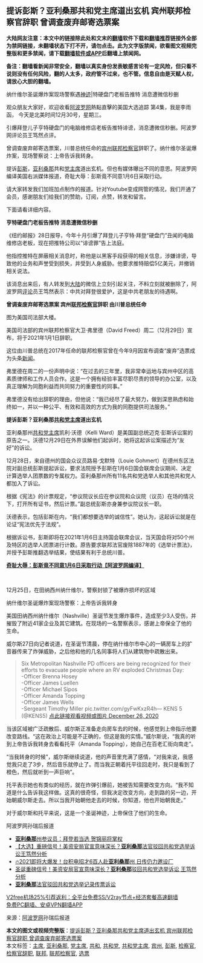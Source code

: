  <h2>提诉彭斯？亚利桑那共和党主席道出玄机 宾州联邦检察官辞职 曾调查废弃邮寄选票案</h2> <p class="notice"><b>大陆网友注意：本文中的链接除此处和文末的<a href="https://github.com/bannedbook/fanqiang" >翻墙</a>软件下载和<a href="https://github.com/killgcd/justmysocks/blob/master/README.md">翻墙推荐</a>链接外全部为禁网链接，未翻墙状态下打不开，请勿点击。此为文字版禁闻，欲看图文视频完整版和更多禁闻，请下载<a href="https://github.com/bannedbook/fanqiang">翻墙软件或APP</a>后翻墙上禁闻网。</p><p>备注：翻墙看新闻非常安全，翻墙以真实身份发表敏感言论有一定风险，但只看不说则没有任何风险，翻的人太多，政府管不过来，也不管。信息自由是天赋人权，请放心大胆的翻墙。</b></p>  <div class="entry"> <p id="summary">纳什维尔圣诞爆炸案现场警察遇<span class='wp_keywordlink'><a href="https://www.bannedbook.org/forum3/topic69.html" title="电子书：神迹" target="_blank">神迹</a></span>|特硬盘门老板告推特 消息遭微信秒删</p> <p>观众朋友大家好，欢迎收看<span class='wp_keywordlink_affiliate'><a href="https://www.aboluowang.com/" title="阿波罗网" target="_blank">阿波罗网</a></span>熱點直擊的美国大选追踪 第4集，我是李雨函， 今天是北美时间12月30号，星期三。</p> <p>引爆拜登儿子亨特硬盘门的电脑维修店老板告推特诽谤，消息遭微信秒删。阿波罗网评论员王笃然点评。</p> <p>曾调查废弃邮寄选票案，川普总统任命的<a href="https://www.bannedbook.org/bnews/tag/%E5%AE%BE%E5%B7%9E/" class="st_tag internal_tag" rel="tag" title="标签 宾州 下的日志">宾州</a><a href="https://www.bannedbook.org/bnews/tag/%E8%81%94%E9%82%A6/" class="st_tag internal_tag" rel="tag" title="标签 联邦 下的日志">联邦</a><a href="https://www.bannedbook.org/bnews/tag/%e6%a3%80%e5%af%9f%e5%ae%98/" class="st_tag internal_tag" rel="tag" title="标签 检察官 下的日志">检察官</a>辞职了。纳什维尔圣诞爆炸案，现场警察说：上帝告诉我转身。</p> <p>提诉<a href="https://www.bannedbook.org/bnews/tag/%e5%bd%ad%e6%96%af/" class="st_tag internal_tag" rel="tag" title="标签 彭斯 下的日志">彭斯</a>，<a href="https://www.bannedbook.org/bnews/tag/%e4%ba%9a%e5%88%a9%e6%a1%91%e9%82%a3/" class="st_tag internal_tag" rel="tag" title="标签 亚利桑那 下的日志">亚利桑那</a>共和<a href="https://www.bannedbook.org/bnews/tag/%E5%85%9A%E4%B8%BB%E5%B8%AD/" class="st_tag internal_tag" rel="tag" title="标签 党主席 下的日志">党主席</a>道出玄机。但也有媒体曝出不同的意思。阿波罗网编译美国右派媒体报道，奇耻大辱：彭斯竟不同意1月6日采取行动。</p> <p>请大家转发我们加班加点制作的报道。针对Youtube变成网管的情况，我们开通了会员，感谢朋友们给我们的赞助，订阅，点赞，转发和留言。</p> <p>下面请看详细内容。</p> <p><strong>亨特硬盘门老板告推特 消息遭微信秒删</strong></p> <p>《纽约邮报》28日报导，今年十月引爆了拜登儿子亨特‧拜登“硬盘门”丑闻的电脑维修店老板，现在把推特公司以“诽谤罪”告上法庭。</p>  <p>他指控推特在屏蔽相关消息时，称他是以黑客手段获得的相关信息，涉嫌诽谤，导致他的业务和声誉受到损失，并受到人身威胁。他要求推特赔偿5亿美元，并撤销相关说法。</p> <p>该消息出来后，有人转发到<span class='wp_keywordlink_affiliate'><a href="https://www.bannedbook.org/" title="大陆" target="_blank">大陆</a></span>的微信上立刻引起关注，不料立刻就被删除了，阿波罗网<span class='wp_keywordlink_affiliate'><a href="https://www.bannedbook.org/bnews/comments/" title="新闻评论" target="_blank">评论</a></span>员王笃然表示：中共对拜登很爱护，这是中共老朋友的待遇啊。</p> <p><strong>曾调查废弃邮寄选票案&nbsp;宾州<a href="https://www.bannedbook.org/bnews/tag/%E8%81%94%E9%82%A6%E6%A3%80%E5%AF%9F%E5%AE%98/" class="st_tag internal_tag" rel="tag" title="标签 联邦检察官 下的日志">联邦检察官</a>辞职 由川普总统任命</strong></p> <p>图为美国司法部大楼。</p> <p>美国司法部的宾州联邦检察官大卫·弗里德（David Freed）周二（12月29日）宣布，将于2021年1月1日辞职。</p> <p>这位由川普总统在2017年任命的联邦检察官曾在今年9月因宣布调查“废弃”选票成为头条<span class='wp_keywordlink_affiliate'><a href="https://www.bannedbook.org/" title="新闻">新闻</a></span>。</p> <p>弗里德在周二的一份声明中说：“在过去的三年里，我非常幸运地与宾州中区的高素质律师和工作人员合作。这是一个拥有经验丰富尽职尽责的领导的办公室，以及真正理解为同胞利益而共同努力的重要性的同事。”</p> <p>弗里德没有给出辞职的理由，但他说：“我已经尽了最大努力，做到深思熟虑和始终如一，并以一种公平、有效和高效的方式为我的同胞提供司法服务。”</p> <p><strong>提诉彭斯？亚利桑那<a href="https://www.bannedbook.org/bnews/tag/%e5%85%b1%e5%92%8c%e5%85%9a/" class="st_tag internal_tag" rel="tag" title="标签 共和党 下的日志">共和党</a><a href="https://www.bannedbook.org/bnews/tag/%E4%B8%BB%E5%B8%AD/" class="st_tag internal_tag" rel="tag" title="标签 主席 下的日志">主席</a>道出玄机</strong></p>  <p>亚利桑那州<a href="https://www.bannedbook.org/bnews/tag/%e5%85%b1%e5%92%8c%e5%85%9a%e4%b8%bb%e5%b8%ad/" class="st_tag internal_tag" rel="tag" title="标签 共和党主席 下的日志">共和党主席</a>凯利·沃德（Kelli Ward）是美国副总统迈克·彭斯诉讼案的原告之一。沃德12月29日在外界误解他们起诉时，她将这起诉讼案描述为“友好”的诉讼。</p> <p>12月28日，来自德州的国会众议员路易·戈默特（Louie Gohmert）在德州东区法院对副总统彭斯提起诉讼，要求法院授予彭斯在1月6日国会联席会议期间、决定计算选举人团票数的专属权力。亚利桑那州所有11名共和党选举人和其他共和党人都加入了诉讼。</p> <p>根据《宪法》的计票规定，“参议院议长应在参议院和众议院（议员）在场的情况下，打开所有证书，然后计票。”副总统彭斯亦身兼参议院议长一职。</p> <p>沃德表示，包括彭斯在内，“我们都想要选举的诚信性”。她认为，这起诉讼就是在论证“宪法优先于法规”。</p> <p>根据诉讼书，彭斯即将在2021年1月6日主持国会联席会议，当天国会将对50个州及特区的选举人团票进行计数。原告要求联邦法官废除1887年的《选举计票法》，并授予彭斯推翻选举结果，使结果有利于总统川普。</p> <p><a href="https://www.aboluowang.com/2020/1230/1540002.html"><strong>奇耻大辱：彭斯竟不同意1月6日采取行动【阿波罗网编译】</strong></a></p> <p id="article_url">&nbsp;</p> <figure></figure> <p>12月25日，在田纳西州纳什维尔，警察封锁了被爆炸损坏的区域</p> <p>纳什维尔圣诞爆炸案现场警察：上帝告诉我转身</p>  <p>美国田纳西州纳什维尔（Nashville）圣诞节发生爆炸事件，造成至少3人受伤，并摧毁了附近41家企业及其它建筑。在现场的一名警察表示，感谢上帝保全了他的生命。</p> <p>威尔斯27日向记者说道，在圣诞节清晨，停在纳什维尔市中心的一辆房车上的扩音器传来了炸弹威胁，之后他和他的几名同事将人们从建筑物中疏散出来。</p> <blockquote><p>Six Metropolitan Nashville PD officers are being recognized for their efforts to evacuate people where an RV exploded Christmas Day:<br />-Officer Brenna Hosey<br />-Officer James Luellen<br />-Officer Michael Sipos<br />-Officer Amanda Topping<br />-Officer James Wells<br />-Sergeant Timothy Miller pic.twitter.com/gyFwKxzR4h— KENS 5 (@KENS5) <a href="https://twitter.com/KENS5/status/1342832556211920897?ref_src=twsrc%5Etfw">点此链接观看视频或图片 December 26, 2020</a></p></blockquote> <p>当该区域被广泛疏散后、威尔斯正准备走向房车去的时候，他感觉到上帝指示他要改变路线。“这在政治上可能是不正确的，但这是我的实情。”威尔斯说，“我真的听到上帝告诉我转身去看看托平（Amanda Topping），她自己在百老汇街向南走”。</p> <p>“当我转身的时候”，威尔斯继续说道，他的声音里充满了感情，“对我来说，我感觉我只走了3步，然后音乐就停止了。而当我正朝着托平往回走时，我只是看到了橙色，然后就听到一声巨响”。</p> <p>托平表示她也有类似的经历，就在炸弹引爆前，她被告知需要改变方向。“我不知道是什么告诉我这样做。这真的很奇怪，但我决定改变方向，走到路的另一边，开始朝威尔斯走去。所以当我开始朝他走去的时候，你知道，他也开始朝我走。”</p> <p>对于威尔斯和托平来说，这是一个圣诞神迹，上帝保住了他们的生命。</p> <p>阿波罗网孙瑞后报道</p> <ul class='op-related-articles' title='相关阅读'> <li><a href='https://www.bannedbook.org/bnews/bannedvideo/20201227/1455955.html' target='_blank'><b>亚利桑那</b>州参议员：拜登若当选 贺锦丽将掌权</a></li> <li><a href='https://www.bannedbook.org/bnews/bannedvideo/20201226/1455041.html' target='_blank'>【大选】重磅信号！美资安局官宣意味深长？<b>亚利桑那</b>法官驳回共和党选举诉讼王笃然分析</a></li> <li><a href='https://www.bannedbook.org/bnews/taiwannews/20201226/1455019.html' target='_blank'>🔥2021即将大爆发！台积电招才6百人赴<b>亚利桑那</b>州 日传仍力邀设厂</a></li> <li><a href='https://www.bannedbook.org/bnews/topimagenews/20201225/1454985.html' target='_blank'>圣诞重磅信号！美资安局官宣意味深长？<b>亚利桑那</b>驳回共和党选举诉讼 王笃然分析</a></li> <li><a href='https://www.bannedbook.org/bnews/cnnews/20201225/1454648.html' target='_blank'><b>亚利桑那</b>法官驳回共和党选举记录传票诉讼</a></li> </ul> <p class="texttj"> <a href="https://www.bannedbook.org/forum23/topic22702.html" target="_blank">V2free机场25%引荐返利：全平台免费SS/V2ray节点+经济套餐高速翻墙</a><br/> <a href="https://github.com/bannedbook/fanqiang/wiki/%E7%A6%81%E9%97%BB%E7%BD%91%E5%AE%89%E5%8D%93%E7%BF%BB%E5%A2%99%E6%96%B0%E9%97%BBAPP" target="_blank">免费PC翻墙、安卓VPN翻墙APP</a></p><p> 来源：<a href="https://www.aboluowang.com/2020/1231/1540029.html" target="_blank">阿波罗网</a>孙瑞后报道 </p> <a name='sharetosocial'></a>       <div><b>本文的图文或视频完整版</b>：<a href='https://www.bannedbook.org/bnews/topimagenews/20201231/1458104.html'>提诉彭斯？亚利桑那共和党主席道出玄机 宾州联邦检察官辞职 曾调查废弃邮寄选票案</a></div>  </div><!--END ENTRY--> <div class="postfooter"> <div>本文标签：<a href="https://www.bannedbook.org/bnews/tag/%E4%B8%BB%E5%B8%AD/" rel="tag">主席</a>, <a href="https://www.bannedbook.org/bnews/tag/%e4%ba%9a%e5%88%a9%e6%a1%91%e9%82%a3/" rel="tag">亚利桑那</a>, <a href="https://www.bannedbook.org/bnews/tag/%E5%85%9A%E4%B8%BB%E5%B8%AD/" rel="tag">党主席</a>, <a href="https://www.bannedbook.org/bnews/tag/%E5%85%B1%E5%92%8C/" rel="tag">共和</a>, <a href="https://www.bannedbook.org/bnews/tag/%e5%85%b1%e5%92%8c%e5%85%9a/" rel="tag">共和党</a>, <a href="https://www.bannedbook.org/bnews/tag/%e5%85%b1%e5%92%8c%e5%85%9a%e4%b8%bb%e5%b8%ad/" rel="tag">共和党主席</a>, <a href="https://www.bannedbook.org/bnews/tag/%E5%AE%BE%E5%B7%9E/" rel="tag">宾州</a>, <a href="https://www.bannedbook.org/bnews/tag/%e5%bd%ad%e6%96%af/" rel="tag">彭斯</a>, <a href="https://www.bannedbook.org/bnews/tag/%e6%a3%80%e5%af%9f%e5%ae%98/" rel="tag">检察官</a>, <a href="https://www.bannedbook.org/bnews/tag/%E6%A3%80%E5%AF%9F%E5%AE%98%E8%BE%9E%E8%81%8C/" rel="tag">检察官辞职</a>, <a href="https://www.bannedbook.org/bnews/tag/%E8%81%94%E9%82%A6/" rel="tag">联邦</a>, <a href="https://www.bannedbook.org/bnews/tag/%E8%81%94%E9%82%A6%E6%A3%80%E5%AF%9F%E5%AE%98/" rel="tag">联邦检察官</a>, <a href="https://www.bannedbook.org/bnews/tag/%E9%80%89%E7%A5%A8/" rel="tag">选票</a></div>  </div><!--END POSTFOOTER--> 